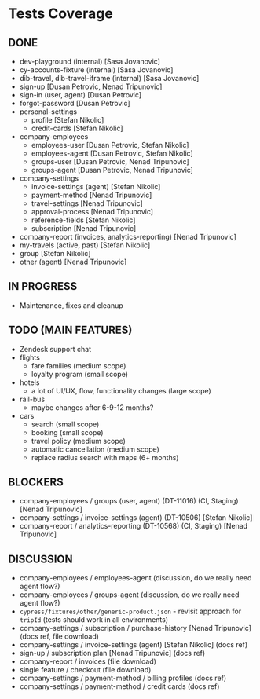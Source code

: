 # Tests Coverage

## DONE

- dev-playground (internal) [Sasa Jovanovic]
- cy-accounts-fixture (internal) [Sasa Jovanovic]
- dib-travel, dib-travel-iframe (internal) [Sasa Jovanovic]
- sign-up [Dusan Petrovic, Nenad Tripunovic]
- sign-in (user, agent) [Dusan Petrovic]
- forgot-password [Dusan Petrovic]
- personal-settings
  - profile [Stefan Nikolic]
  - credit-cards [Stefan Nikolic]
- company-employees
  - employees-user [Dusan Petrovic, Stefan Nikolic]
  - employees-agent [Dusan Petrovic, Stefan Nikolic]
  - groups-user [Dusan Petrovic, Nenad Tripunovic]
  - groups-agent [Dusan Petrovic, Nenad Tripunovic]
- company-settings
  - invoice-settings (agent) [Stefan Nikolic]
  - payment-method [Nenad Tripunovic]
  - travel-settings [Nenad Tripunovic]
  - approval-process [Nenad Tripunovic]
  - reference-fields [Stefan Nikolic]
  - subscription [Nenad Tripunovic]
- company-report (invoices, analytics-reporting) [Nenad Tripunovic]
- my-travels (active, past) [Stefan Nikolic]
- group [Stefan Nikolic]
- other (agent) [Nenad Tripunovic]

## IN PROGRESS

- Maintenance, fixes and cleanup

## TODO (MAIN FEATURES)

- Zendesk support chat
- flights
  - fare families (medium scope)
  - loyalty program (small scope)
- hotels
  - a lot of UI/UX, flow, functionality changes (large scope)
- rail-bus
  - maybe changes after 6-9-12 months?
- cars
  - search (small scope)
  - booking (small scope)
  - travel policy (medium scope)
  - automatic cancellation (medium scope)
  - replace radius search with maps (6+ months)

## BLOCKERS

- company-employees / groups (user, agent) (DT-11016) (CI, Staging) [Nenad Tripunovic]
- company-settings / invoice-settings (agent) (DT-10506) [Stefan Nikolic]
- company-report / analytics-reporting (DT-10568) (CI, Staging) [Nenad Tripunovic]

## DISCUSSION

- company-employees / employees-agent (discussion, do we really need agent flow?)
- company-employees / groups-agent (discussion, do we really need agent flow?)
- `cypress/fixtures/other/generic-product.json` - revisit approach for `tripId` (tests should work in all environments)
- company-settings / subscription / purchase-history [Nenad Tripunovic] (docs ref, file download)
- company-settings / invoice-settings (agent) [Stefan Nikolic] (docs ref)
- sign-up / subscription plan [Nenad Tripunovic] (docs ref)
- company-report / invoices (file download)
- single feature / checkout (file download)
- company-settings / payment-method / billing profiles (docs ref)
- company-settings / payment-method / credit cards (docs ref)
